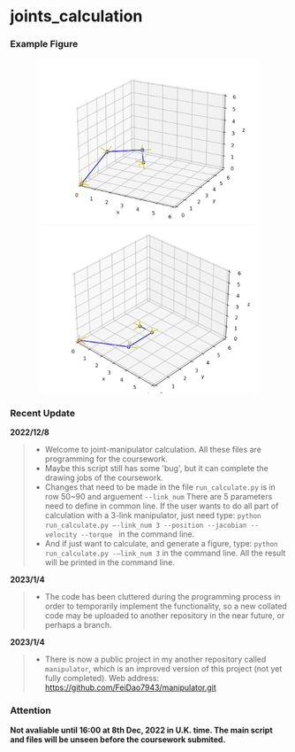 # joints_calculation

### Example Figure
<div align=center>
<img src="https://github.com/FeiDao7943/joints_calculation/blob/main/example_figure/example.png" width="400px">
<img src="https://github.com/FeiDao7943/joints_calculation/blob/main/example_figure/example2.png" width="400px">
</div>


### Recent Update

**2022/12/8**
>* Welcome to joint-manipulator calculation. All these files are programming for the coursework.
>* Maybe this script still has some 'bug', but it can complete the drawing jobs of the coursework.
>* Changes that need to be made in the file `run_calculate.py` is in row 50~90 and arguement `--link_num`
There are 5 parameters need to define in common line. If the user wants to do all part of calculation with a 3-link manipulator, just need type:
`python run_calculate.py –-link_num 3 --position --jacobian --velocity --torque ` in the command line. 
>* And if just want to calculate, and generate a figure, type: `python run_calculate.py -–link_num 3` in the command line. All the result will be printed in the command line.

**2023/1/4** 
>* The code has been cluttered during the programming process in order to temporarily implement the functionality, so a new collated code may be uploaded to another repository in the near future, or perhaps a branch.

**2023/1/4** 
>* There is now a public project in my another repository called `manipulator`, which is an improved version of this project (not yet fully completed).
> Web address: https://github.com/FeiDao7943/manipulator.git

### Attention
**Not avaliable until 16:00 at 8th Dec, 2022 in U.K. time. The main script and files will be unseen before the coursework submited.**
